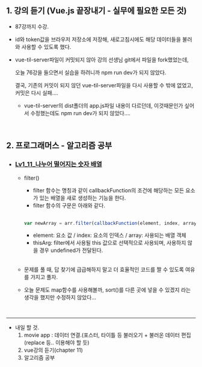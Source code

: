 <h2>1. 강의 듣기 (Vue.js 끝장내기 - 실무에 필요한 모든 것)</h2>

- 87강까지 수강.
- id와 token값을 브라우저 저장소에 저장해, 새로고침시에도 해당 데이터들을 불러와 사용할 수 있도록 했다.

- vue-til-server파일이 커밋되지 않아 강의 선생님 git에서 파일을 fork했었는데, 

  오늘 76강을 들으면서 실습을 하려니까 npm run dev가 되지 않았다.
  
  결국, 기존의 커밋이 되지 않던 vue-til-server파일을 다시 사용할 수 밖에 없었고, 커밋은 다시 실패....
  
  - vue-til-server의 dist폴더의 app.js파일 내용이 다르던데, 이것때문인가 싶어서 수정했는데도 npm run dev가 되지 않았다....

<br/>


<h2>2. 프로그래머스 - 알고리즘 공부</h2>

- <h3><a href="https://github.com/EunJaePark/algorithm/blob/master/Lv1_11_%EB%82%98%EB%88%84%EC%96%B4%20%EB%96%A8%EC%96%B4%EC%A7%80%EB%8A%94%20%EC%88%AB%EC%9E%90%20%EB%B0%B0%EC%97%B4.html">Lv1_11_나누어 떨어지는 숫자 배열</a></h3>

  - filter() 
    - filter 함수는 명칭과 같이 callbackFunction의 조건에 해당하는 모든 요소가 있는 배열을 새로 생성하는 기능을 한다.
    - filter 함수의 구문은 아래와 같다.
    <br/>
    
    ```javascript
    var newArray = arr.filter(callbackFunction(element, index, array), thisArg);
    ```
    - element: 요소 값 / index: 요소의 인덱스  / array: 사용되는 배열 객체   
    - thisArg: filter에서 사용될 this 값으로 선택적으로 사용되며, 사용하지 않을 경우 undefined가 전달된다.
    <br/>
  - 문제를 풀 때, 답 찾기에 급급해하지 말고 더 효율적인 코드를 짤 수 있도록 여유를 가지고 풀자.
  - 오늘 문제도 map함수를 사용해볼까, sort()를 다른 곳에 넣을 수 있겠지 라는 생각을 했지만 수정하지 않았다...
 
  
  
<br/>
<hr/>

- 내일 할 것.
  1. movie app : 데이터 연결.(포스터, 타이틀 등 불러오기 + 불러온 데이터 편집(replace 등.. 이용해야 할 듯)
  2. vue강의 듣기(chapter 11)
  3. 알고리즘 공부
